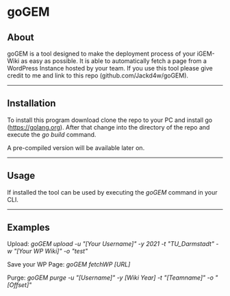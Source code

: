 # goGEM

## About

goGEM is a tool designed to make the deployment process of your iGEM-Wiki as easy as possible.
It is able to automatically fetch a page from a WordPress Instance hosted by your team. If you use this tool please give credit to me and link to this repo (github.com/Jackd4w/goGEM).

---

## Installation

To install this program download clone the repo to your PC and install go (https://golang.org). After that change into the directory of the repo and execute the _go build_ command.

A pre-compiled version will be available later on.

---

## Usage

If installed the tool can be used by executing the _goGEM_ command in your CLI.

---

## Examples

Upload: _goGEM upload -u "[Your Username]" -y 2021 -t "TU_Darmstadt" -w "[Your WP Wiki]" -o "test"_

Save your WP Page: _goGEM fetchWP [URL]_

Purge: _goGEM purge -u "[Username]" -y [Wiki Year] -t "[Teamname]" -o "[Offset]"_
